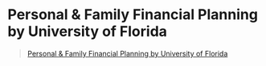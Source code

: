 # Personal & Family Financial Planning by University of Florida

[planning]: <https://www.coursera.org/learn/family-planning>

> [Personal & Family Financial Planning by University of Florida][planning]
